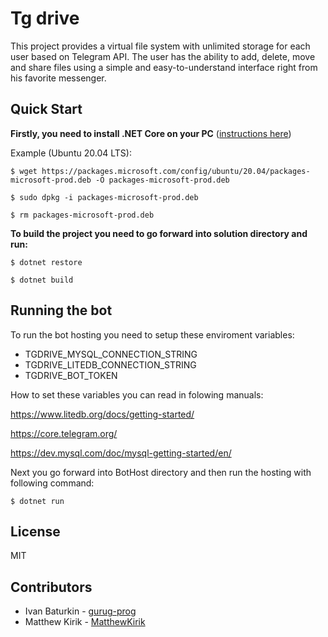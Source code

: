 # Tg drive

This project provides a virtual file system with unlimited storage for each user based on Telegram API. The user has the ability to add, delete, move and share files using a simple and easy-to-understand interface right from his favorite messenger.

## Quick Start

**Firstly, you need to install .NET Core on your PC** ([instructions here](https://docs.microsoft.com/en-us/dotnet/core/install/linux-ubuntu))

Example (Ubuntu 20.04 LTS):
```
$ wget https://packages.microsoft.com/config/ubuntu/20.04/packages-microsoft-prod.deb -O packages-microsoft-prod.deb

$ sudo dpkg -i packages-microsoft-prod.deb

$ rm packages-microsoft-prod.deb
```

**To build the project you need to go forward into solution directory and run:**

```
$ dotnet restore

$ dotnet build
```

## Running the bot

To run the bot hosting you need to setup these enviroment variables:

- TGDRIVE_MYSQL_CONNECTION_STRING
- TGDRIVE_LITEDB_CONNECTION_STRING
- TGDRIVE_BOT_TOKEN

How to set these variables you can read in folowing manuals:

https://www.litedb.org/docs/getting-started/

https://core.telegram.org/

https://dev.mysql.com/doc/mysql-getting-started/en/

Next you go forward into BotHost directory and then run the hosting with following command:

```
$ dotnet run
```
## License

MIT

## Contributors

- Ivan Baturkin - [gurug-prog](https://github.com/gurug-prog)
- Matthew Kirik - [MatthewKirik](https://github.com/MatthewKirik)
